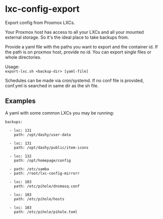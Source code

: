 # lxc-config-export
Export config from Proxmox LXCs.

Your Proxmox host has access to all your LXCs and all your mounted external storage. So it's the ideal place to take backups from.

Provide a yaml file with the paths you want to export and the container id. If the path is on proxmox host, provide no id.
You can export single files or whole directories.

Usage:  
```export-lxc.sh <backup-dir> [yaml-file]```

Schedules can be made via cron/systemd.
If no conf file is provided, conf.yml is searched in same dir as the sh file.


## Examples
A yaml with some common LXCs you may be running:
```
backups:

  - lxc: 131
    path: /opt/dashy/user-data

  - lxc: 131
    path: /opt/dashy/public/item-icons

  - lxc: 132
    path: /opt/homepage/config

  - path: /etc/samba
  - path: /root/lxc-config-mirrorr

  - lxc: 103
    path: /etc/pihole/dnsmasq.conf

  - lxc: 103
    path: /etc/pihole/hosts

  - lxc: 103
    path: /etc/pihole/pihole.toml
```

